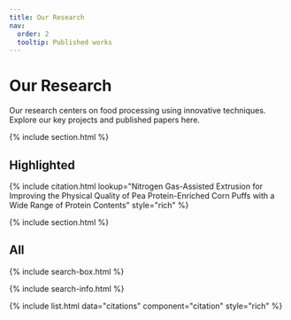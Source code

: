 ```yaml
---
title: Our Research
nav:
  order: 2
  tooltip: Published works
---
```


# Our Research

Our research centers on food processing using innovative techniques. Explore our key projects and published papers here.

{% include section.html %}

## Highlighted

{% include citation.html lookup="Nitrogen Gas-Assisted Extrusion for Improving the Physical Quality of Pea Protein-Enriched Corn Puffs with a Wide Range of Protein Contents" style="rich" %}

{% include section.html %}

## All

{% include search-box.html %}

{% include search-info.html %}

{% include list.html data="citations" component="citation" style="rich" %}
